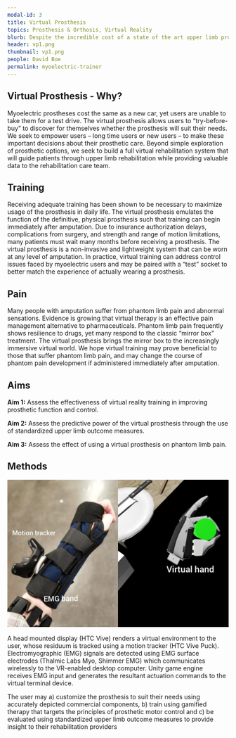 ```yaml
---
modal-id: 3
title: Virtual Prosthesis
topics: Prosthesis & Orthosis, Virtual Reality
blurb: Despite the incredible cost of a state of the art upper limb prosthesis, they are often abandoned by users who feel they do not match their needs. Effective use of these prostheses requires advanced training methods - which has unfortunately received relatively little focus.
header: vp1.png
thumbnail: vp1.png
people: David Boe
permalink: myoelectric-trainer
---
```

## Virtual Prosthesis - Why?
Myoelectric prostheses cost the same as a new car, yet users are unable to take them for a test drive. The virtual prosthesis allows users to “try-before-buy” to discover for themselves whether the prosthesis will suit their needs. We seek to empower users – long time users or new users – to make these important decisions about their prosthetic care. Beyond simple exploration of prosthetic options, we seek to build a full virtual rehabilitation system that will guide patients through upper limb rehabilitation while providing valuable data to the rehabilitation care team.

## Training
Receiving adequate training has been shown to be necessary to maximize usage of the prosthesis in daily life. The virtual prosthesis emulates the function of the definitive, physical prosthesis such that training can begin immediately after amputation. Due to insurance authorization delays, complications from surgery, and strength and range of motion limitations, many patients must wait many months before receiving a prosthesis. The virtual prosthesis is a non-invasive and lightweight system that can be worn at any level of amputation. In practice, virtual training can address control issues faced by myoelectric users and may be paired with a “test” socket to better match the experience of actually wearing a prosthesis.

## Pain
Many people with amputation suffer from phantom limb pain and abnormal sensations. Evidence is growing that virtual therapy is an effective pain management alternative to pharmaceuticals. Phantom limb pain frequently shows resilience to drugs, yet many respond to the classic “mirror box” treatment. The virtual prosthesis brings the mirror box to the increasingly immersive virtual world. We hope virtual training may prove beneficial to those that suffer phantom limb pain, and may change the course of phantom pain development if administered immediately after amputation.  

## Aims
**Aim 1:** Assess the effectiveness of virtual reality training in improving prosthetic function and control.

**Aim 2:** Assess the predictive power of the virtual prosthesis through the use of standardized upper limb outcome measures.

**Aim 3:** Assess the effect of using a virtual prosthesis on phantom limb pain.

## Methods
![virtualprosthesis](/img/portfolio/vp2.jpg)

A head mounted display (HTC Vive) renders a virtual environment to the user, whose residuum is tracked using a motion tracker (HTC Vive Puck). Electromyographic (EMG) signals are detected using EMG surface electrodes (Thalmic Labs Myo, Shimmer EMG) which communicates wirelessly to the VR-enabled desktop computer. Unity game engine receives EMG input and generates the resultant actuation commands to the virtual terminal device.

The user may a) customize the prosthesis to suit their needs using accurately depicted commercial components, b) train using gamified therapy that targets the principles of prosthetic motor control and c) be evaluated using standardized upper limb outcome measures to provide insight to their rehabilitation providers
